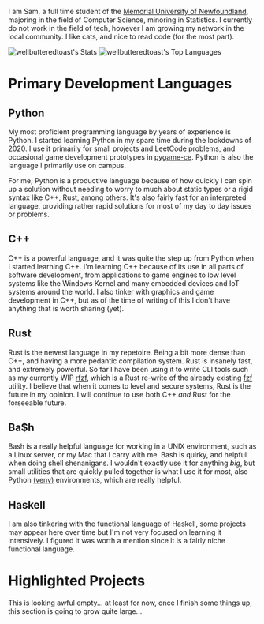 I am Sam, a full time student of the [Memorial University of Newfoundland](https://mun.ca), majoring in the field of Computer Science, minoring in Statistics. I currently do not work in the field of tech, however I am growing my network in the local community. I like cats, and nice to read code (for the most part).


![wellbutteredtoast's Stats](https://github-readme-stats.vercel.app/api?username=wellbutteredtoast&theme=material-palenight&show_icons=true&hide_border=true&count_private=true)
![wellbutteredtoast's Top Languages](https://github-readme-stats.vercel.app/api/top-langs/?username=wellbutteredtoast&theme=material-palenight&show_icons=true&hide_border=true&layout=compact)

# Primary Development Languages

## Python

My most proficient programming language by years of experience is Python. I started learning Python in my spare time during the lockdowns of 2020. I use it primarily for small projects and LeetCode problems, and occasional game development prototypes in [pygame-ce](https://pyga.me). Python is also the language I primarily use on campus. 

For me; Python is a productive language because of how quickly I can spin up a solution without needing to worry to much about static types or a rigid syntax like C++, Rust, among others. It's also fairly fast for an interpreted language, providing rather rapid solutions for most of my day to day issues or problems.

## C++

C++ is a powerful language, and it was quite the step up from Python when I started learning C++. I'm learning C++ because of its use in all parts of software development, from applications to game engines to low level systems like the Windows Kernel and many embedded devices and IoT systems around the world. I also tinker with graphics and game development in C++, but as of the time of writing of this I don't have anything that is worth sharing (yet).

## Rust

Rust is the newest language in my repetoire. Being a bit more dense than C++, and having a more pedantic compilation system. Rust is insanely fast, and extremely powerful. So far I have been using it to write CLI tools such as my currently WIP [rfzf](https://github.com/wellbutteredtoast/fuzzyfind-rs), which is a Rust re-write of the already existing [fzf](https://github.com/junegunn/fzf) utility. I believe that when it comes to level and secure systems, Rust is the future in my opinion. I will continue to use both C++ *and* Rust for the forseeable future.

## Ba$h

Bash is a really helpful language for working in a UNIX environment, such as a Linux server, or my Mac that I carry with me. Bash is quirky, and helpful when doing shell shenanigans. I wouldn't exactly use it for anything *big*, but small utilities that are quickly pulled together is what I use it for most, also Python [(venv)](https://docs.python.org/3/library/venv.html) environments, which are really helpful.

## Haskell

I am also tinkering with the functional language of Haskell, some projects may appear here over time but I'm not very focused on learning it intensively. I figured it was worth a mention since it is a fairly niche functional language.

# Highlighted Projects

This is looking awful empty... at least for now, once I finish some things up, this section is going to grow quite large...
